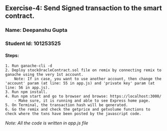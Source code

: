 ## Exercise-4: Send Signed transaction to the smart contract.

### Name: Deepanshu Gupta
### Student Id: 101253525

#### Steps:
    1. Run ganache-cli -d
    2. Deploy stockOracleContract.sol file on remix by connecting remix to ganache using the very 1st account.
        Note: If in case, you want to use another account, then change the 'account' param (at line: 55 in app.js) and 'private key' param (at line: 56 in app.js).
    3. Run npm install.
    4. Run npm start and go to browser and browse: https://localhost:3000/
        - Make sure, it is running and able to see Express home page.
    5. On Terminal, the transaction hash will be generated.
    6. Go the remix and check the getprice and getvolume functions to check where the txns have been posted by the javascript code.

*Note: All the code is written in app.js file*